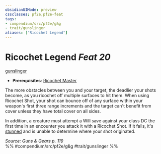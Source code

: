 ```yaml
---
obsidianUIMode: preview
cssclasses: pf2e,pf2e-feat
tags:
- compendium/src/pf2e/g&g
- trait/gunslinger
aliases: ["Ricochet Legend"]
---
```

# Ricochet Legend  *Feat 20*  
[gunslinger](rules/traits/gunslinger-g-g.md "Gunslinger Class Trait")  

- **Prerequisites**: [Ricochet Master](compendium/feats/ricochet-master-g-g.md)

The more obstacles between you and your target, the deadlier your shots become, as you ricochet off multiple surfaces to hit them. When using Ricochet Shot, your shot can bounce off of any surface within your weapon's first three range increments and the target can't benefit from cover unless they have total cover on all sides.

In addition, a creature must attempt a Will save against your class DC the first time in an encounter you attack it with a Ricochet Shot. If it fails, it's [stunned](rules/conditions.md#Stunned) and is unable to determine where your shot originated.

*Source: Guns & Gears p. 119*  
%% #compendium/src/pf2e/g&g #trait/gunslinger %%